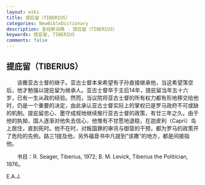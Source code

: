 ```yaml
---
layout: wiki
title: 提庇留（TIBERIUS）
categories: NewBibleDictionary
description: 圣经新词典 - 提庇留（TIBERIUS）
keywords: 提庇留, TIBERIUS
comments: false
---
```


## 提庇留（TIBERIUS）

　　该撒亚古士督的继子。亚古士督本来希望有子孙直接继承他，当这希望落空后，他才勉强以提庇留为继承人。亚古士督卒于主后14年，提庇留当年五十六岁，已有一生从政的经验。然而，当议院将亚古士督的所有权力都有形地移交给他时，仍是一个重要的决定，由此承认亚古士督实际上的掌权已是罗马政府不可或缺的机制。提庇留忠心、墨守成规地继续推行亚古士督的政策，有廿三年之久。由于他的执拗，国人逐渐对他失去信心，他惟有不甘愿地退稳，在迦皮利（Capri）岛上居住，直到死时。他不在时，对叛国罪的审讯与御营的干预，都为罗马的政策开了危险的先例。路三1提及他，另外福音书中凡提到“该撒”的地方，都是间接指他。

　　书目：R. Seager, Tiberius, 1972; B. M. Levick, Tiberius the Politician, 1976。

E.A.J.








